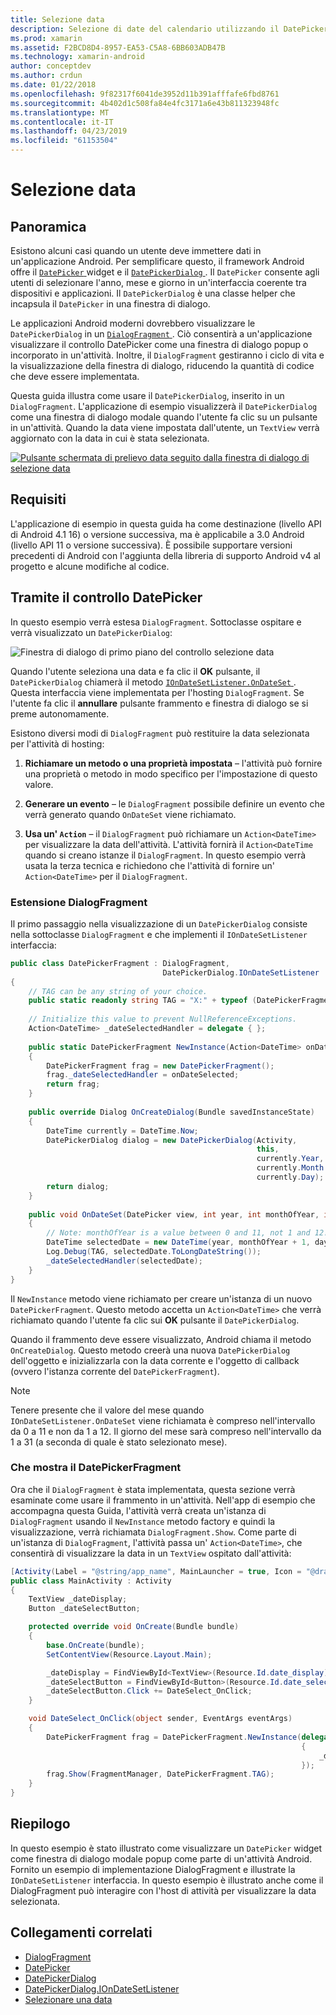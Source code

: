 ```yaml
---
title: Selezione data
description: Selezione di date del calendario utilizzando il DatePickerDialog e DialogFragment
ms.prod: xamarin
ms.assetid: F2BCD8D4-8957-EA53-C5A8-6BB603ADB47B
ms.technology: xamarin-android
author: conceptdev
ms.author: crdun
ms.date: 01/22/2018
ms.openlocfilehash: 9f82317f6041de3952d11b391afffafe6fbd8761
ms.sourcegitcommit: 4b402d1c508fa84e4fc3171a6e43b811323948fc
ms.translationtype: MT
ms.contentlocale: it-IT
ms.lasthandoff: 04/23/2019
ms.locfileid: "61153504"
---
```

# <a name="date-picker"></a>Selezione data

## <a name="overview"></a>Panoramica

Esistono alcuni casi quando un utente deve immettere dati in un'applicazione Android. Per semplificare questo, il framework Android offre il [ `DatePicker` ](https://developer.xamarin.com/api/type/Android.Widget.DatePicker/) widget e il [ `DatePickerDialog` ](https://developer.xamarin.com/api/type/Android.App.DatePickerDialog/) . Il `DatePicker` consente agli utenti di selezionare l'anno, mese e giorno in un'interfaccia coerente tra dispositivi e applicazioni. Il `DatePickerDialog` è una classe helper che incapsula il `DatePicker` in una finestra di dialogo.

Le applicazioni Android moderni dovrebbero visualizzare le `DatePickerDialog` in un [ `DialogFragment` ](https://developer.xamarin.com/api/type/Android.App.DialogFragment/). Ciò consentirà a un'applicazione visualizzare il controllo DatePicker come una finestra di dialogo popup o incorporato in un'attività. Inoltre, il `DialogFragment` gestiranno i ciclo di vita e la visualizzazione della finestra di dialogo, riducendo la quantità di codice che deve essere implementata.

Questa guida illustra come usare il `DatePickerDialog`, inserito in un `DialogFragment`. L'applicazione di esempio visualizzerà il `DatePickerDialog` come una finestra di dialogo modale quando l'utente fa clic su un pulsante in un'attività. Quando la data viene impostata dall'utente, un `TextView` verrà aggiornato con la data in cui è stata selezionata.

[![Pulsante schermata di prelievo data seguito dalla finestra di dialogo di selezione data](date-picker-images/image-01-sml.png)](date-picker-images/image-01.png#lightbox)

## <a name="requirements"></a>Requisiti

L'applicazione di esempio in questa guida ha come destinazione (livello API di Android 4.1
16) o versione successiva, ma è applicabile a 3.0 Android (livello API 11 o versione successiva). È possibile supportare versioni precedenti di Android con l'aggiunta della libreria di supporto Android v4 al progetto e alcune modifiche al codice.

## <a name="using-the-datepicker"></a>Tramite il controllo DatePicker

In questo esempio verrà estesa `DialogFragment`. Sottoclasse ospitare e verrà visualizzato un `DatePickerDialog`:

![Finestra di dialogo di primo piano del controllo selezione data](date-picker-images/image-02.png)

Quando l'utente seleziona una data e fa clic il **OK** pulsante, il `DatePickerDialog` chiamerà il metodo [ `IOnDateSetListener.OnDateSet` ](https://developer.xamarin.com/api/member/Android.App.DatePickerDialog+IOnDateSetListener.OnDateSet/p/Android.Widget.DatePicker/System.Int32/System.Int32/System.Int32/).
Questa interfaccia viene implementata per l'hosting `DialogFragment`. Se l'utente fa clic il **annullare** pulsante frammento e finestra di dialogo se si preme autonomamente.

Esistono diversi modi di `DialogFragment` può restituire la data selezionata per l'attività di hosting:

1. **Richiamare un metodo o una proprietà impostata** &ndash; l'attività può fornire una proprietà o metodo in modo specifico per l'impostazione di questo valore.

2. **Generare un evento** &ndash; le `DialogFragment` possibile definire un evento che verrà generato quando `OnDateSet` viene richiamato.

3. **Usa un' `Action`**  &ndash; il `DialogFragment` può richiamare un `Action<DateTime>` per visualizzare la data dell'attività. L'attività fornirà il `Action<DateTime` quando si creano istanze il `DialogFragment`. In questo esempio verrà usata la terza tecnica e richiedono che l'attività di fornire un' `Action<DateTime>` per il `DialogFragment`.



### <a name="extending-dialogfragment"></a>Estensione DialogFragment

Il primo passaggio nella visualizzazione di un `DatePickerDialog` consiste nella sottoclasse `DialogFragment` e che implementi il `IOnDateSetListener` interfaccia:

```csharp
public class DatePickerFragment : DialogFragment, 
                                  DatePickerDialog.IOnDateSetListener
{
    // TAG can be any string of your choice.
    public static readonly string TAG = "X:" + typeof (DatePickerFragment).Name.ToUpper();
    
    // Initialize this value to prevent NullReferenceExceptions.
    Action<DateTime> _dateSelectedHandler = delegate { };
    
    public static DatePickerFragment NewInstance(Action<DateTime> onDateSelected)
    {
        DatePickerFragment frag = new DatePickerFragment();
        frag._dateSelectedHandler = onDateSelected;
        return frag;
    }
    
    public override Dialog OnCreateDialog(Bundle savedInstanceState)
    {
        DateTime currently = DateTime.Now;
        DatePickerDialog dialog = new DatePickerDialog(Activity, 
                                                       this, 
                                                       currently.Year, 
                                                       currently.Month - 1,
                                                       currently.Day);
        return dialog;
    }
    
    public void OnDateSet(DatePicker view, int year, int monthOfYear, int dayOfMonth)
    {
        // Note: monthOfYear is a value between 0 and 11, not 1 and 12!
        DateTime selectedDate = new DateTime(year, monthOfYear + 1, dayOfMonth);
        Log.Debug(TAG, selectedDate.ToLongDateString());
        _dateSelectedHandler(selectedDate);
    }
}
```

Il `NewInstance` metodo viene richiamato per creare un'istanza di un nuovo `DatePickerFragment`. Questo metodo accetta un `Action<DateTime>` che verrà richiamato quando l'utente fa clic sui **OK** pulsante il `DatePickerDialog`.

Quando il frammento deve essere visualizzato, Android chiama il metodo `OnCreateDialog`. Questo metodo creerà una nuova `DatePickerDialog` dell'oggetto e inizializzarla con la data corrente e l'oggetto di callback (ovvero l'istanza corrente del `DatePickerFragment`).


> [!NOTE]
> Tenere presente che il valore del mese quando `IOnDateSetListener.OnDateSet` viene richiamata è compreso nell'intervallo da 0 a 11 e non da 1 a 12. Il giorno del mese sarà compreso nell'intervallo da 1 a 31 (a seconda di quale è stato selezionato mese).



### <a name="showing-the-datepickerfragment"></a>Che mostra il DatePickerFragment

Ora che il `DialogFragment` è stata implementata, questa sezione verrà esaminate come usare il frammento in un'attività. Nell'app di esempio che accompagna questa Guida, l'attività verrà creata un'istanza di `DialogFragment` usando il `NewInstance` metodo factory e quindi la visualizzazione, verrà richiamata `DialogFragment.Show`. Come parte di un'istanza di `DialogFragment`, l'attività passa un' `Action<DateTime>`, che consentirà di visualizzare la data in un `TextView` ospitato dall'attività:

```csharp
[Activity(Label = "@string/app_name", MainLauncher = true, Icon = "@drawable/icon")]
public class MainActivity : Activity
{
    TextView _dateDisplay;
    Button _dateSelectButton;

    protected override void OnCreate(Bundle bundle)
    {
        base.OnCreate(bundle);
        SetContentView(Resource.Layout.Main);

        _dateDisplay = FindViewById<TextView>(Resource.Id.date_display);
        _dateSelectButton = FindViewById<Button>(Resource.Id.date_select_button);
        _dateSelectButton.Click += DateSelect_OnClick;
    }

    void DateSelect_OnClick(object sender, EventArgs eventArgs)
    {
        DatePickerFragment frag = DatePickerFragment.NewInstance(delegate(DateTime time)
                                                                 {
                                                                     _dateDisplay.Text = time.ToLongDateString();
                                                                 });
        frag.Show(FragmentManager, DatePickerFragment.TAG);
    }
}
```


## <a name="summary"></a>Riepilogo

In questo esempio è stato illustrato come visualizzare un `DatePicker` widget come finestra di dialogo modale popup come parte di un'attività Android. Fornito un esempio di implementazione DialogFragment e illustrate la `IOnDateSetListener` interfaccia. In questo esempio è illustrato anche come il DialogFragment può interagire con l'host di attività per visualizzare la data selezionata.


## <a name="related-links"></a>Collegamenti correlati

- [DialogFragment](https://developer.xamarin.com/api/type/Android.App.DialogFragment/)
- [DatePicker](https://developer.xamarin.com/api/type/Android.Widget.DatePicker/)
- [DatePickerDialog](https://developer.xamarin.com/api/type/Android.App.DatePickerDialog/)
- [DatePickerDialog.IOnDateSetListener](https://developer.xamarin.com/api/type/Android.App.DatePickerDialog+IOnDateSetListener/)
- [Selezionare una data](https://github.com/xamarin/recipes/tree/master/Recipes/android/controls/datepicker/select_a_date)
